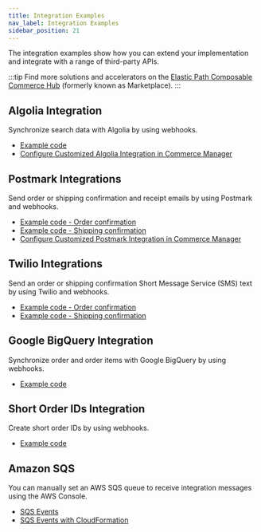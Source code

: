 ```yaml
---
title: Integration Examples
nav_label: Integration Examples
sidebar_position: 21
---
```


The integration examples show how you can extend your implementation and integrate with a range of third-party APIs.

:::tip
Find more solutions and accelerators on the [Elastic Path Composable Commerce Hub](https://www.elasticpath.com/hub) (formerly known as Marketplace).
:::

## Algolia Integration

Synchronize search data with Algolia by using webhooks.

- [Example code](https://github.com/moltin/examples/tree/master/webhooks/sync-catalog-to-algolia)
- [Configure Customized Algolia Integration in Commerce Manager](/docs/composer/integration-hub/site-search/algolia)

## Postmark Integrations

Send order or shipping confirmation and receipt emails by using Postmark and webhooks.

- [Example code - Order confirmation](https://github.com/moltin/examples/tree/master/webhooks/order-confirmation-email)
- [Example code - Shipping confirmation](https://github.com/moltin/examples/tree/master/webhooks/shipping-confirmation-email)
- [Configure Customized Postmark Integration in Commerce Manager](/docs/composer/integration-hub/marketing-communication/postmark)

## Twilio Integrations

Send an order or shipping confirmation Short Message Service (SMS) text by using Twilio and webhooks.

- [Example code - Order confirmation](https://github.com/moltin/examples/tree/master/webhooks/order-confirmation-sms)
- [Example code - Shipping confirmation](https://github.com/moltin/examples/tree/master/webhooks/shipping-confirmation-sms)

## Google BigQuery Integration

Synchronize order and order items with Google BigQuery by using webhooks.

- [Example code](https://github.com/moltin/examples/tree/master/webhooks/sync-orders-to-big-query)

## Short Order IDs Integration

Create short order IDs by using webhooks.

- [Example code](https://github.com/moltin/examples/tree/master/webhooks/short-order-id)

## Amazon SQS

You can manually set an AWS SQS queue to receive integration messages using the AWS Console.

- [SQS Events](/docs/commerce-cloud/integrations/sqs-queues)
- [SQS Events with CloudFormation](/docs/commerce-cloud/integrations/sqs-queues-cloudformation)
